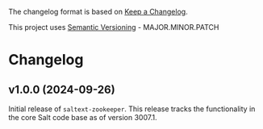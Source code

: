 The changelog format is based on [Keep a Changelog](https://keepachangelog.com/en/1.0.0/).

This project uses [Semantic Versioning](https://semver.org/) - MAJOR.MINOR.PATCH

# Changelog

## v1.0.0 (2024-09-26)

Initial release of `saltext-zookeeper`. This release tracks the functionality in the core Salt code base as of version 3007.1.
